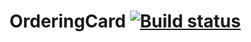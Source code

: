 # OrderingCard [![Build status](https://ci.appveyor.com/api/projects/status/vrapcw7tng0h7ldx?svg=true)](https://ci.appveyor.com/project/Elena-63/orderingcard)